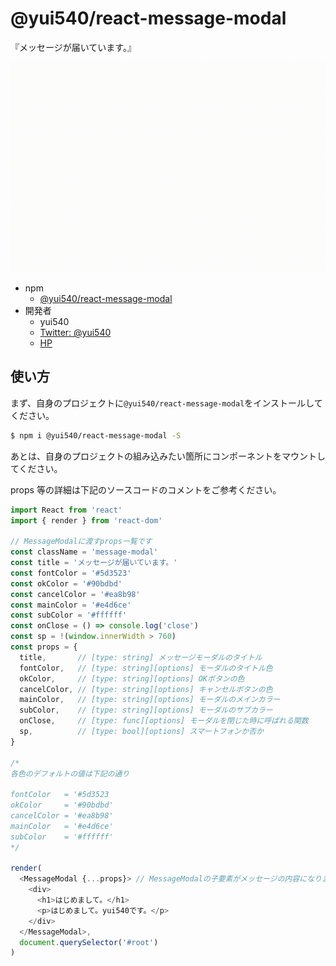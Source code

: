 # @yui540/react-message-modal

『メッセージが届いています。』

![demo](./res/demo.gif)

- npm
  - [@yui540/react-message-modal](https://www.npmjs.com/package/@yui540/react-message-modal)
- 開発者
  - yui540
  - [Twitter: @yui540](https://twitter.com/yui540)
  - [HP](https://yui540.graphics/)

## 使い方

まず、自身のプロジェクトに`@yui540/react-message-modal`をインストールしてください。

```bash
$ npm i @yui540/react-message-modal -S
```

あとは、自身のプロジェクトの組み込みたい箇所にコンポーネントをマウントしてください。

props 等の詳細は下記のソースコードのコメントをご参考ください。

```javascript
import React from 'react'
import { render } from 'react-dom'

// MessageModalに渡すprops一覧です
const className = 'message-modal'
const title = 'メッセージが届いています。'
const fontColor = '#5d3523'
const okColor = '#90bdbd'
const cancelColor = '#ea8b98'
const mainColor = '#e4d6ce'
const subColor = '#ffffff'
const onClose = () => console.log('close')
const sp = !(window.innerWidth > 760)
const props = {
  title,       // [type: string] メッセージモーダルのタイトル
  fontColor,   // [type: string][options] モーダルのタイトル色
  okColor,     // [type: string][options] OKボタンの色
  cancelColor, // [type: string][options] キャンセルボタンの色
  mainColor,   // [type: string][options] モーダルのメインカラー
  subColor,    // [type: string][options] モーダルのサブカラー
  onClose,     // [type: func][options] モーダルを閉じた時に呼ばれる関数
  sp,          // [type: bool][options] スマートフォンか否か
}

/*
各色のデフォルトの値は下記の通り

fontColor   = '#5d3523
okColor     = '#90bdbd'
cancelColor = '#ea8b98'
mainColor   = '#e4d6ce'
subColor    = '#ffffff'
*/

render(
  <MessageModal {...props}> // MessageModalの子要素がメッセージの内容になります
    <div>
      <h1>はじめまして。</h1>
      <p>はじめまして。yui540です。</p>
    </div>
  </MessageModal>,
  document.querySelector('#root')
)
```
